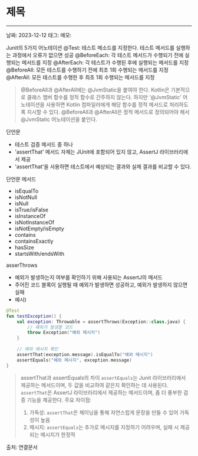 # 제목
---

날짜: 2023-12-12
태그:
메모:

Junit의 5가지 어노테이션
@Test: 테스트 메소드를 지정한다. 테스트 메서드를 실행하는 과정에서 오류가 없으면 성공
@BeforeEach: 각 테스트 메서드가 수행되기 전에 실행되는 메서드를 지정
@AfterEach: 각 테스트가 수행된 후에 실행되는 메서드를 지정
@BeforeAll: 모든 테스트를 수행하기 전에 최초 1회 수행되는 메서드를 지정
@AfterAll: 모든 테스트를 수행한 후 최초 1회 수행되는 메서드를 지정

> @BeforeAll과 @AfterAll에는 @JvmStatic을 붙여야 한다.
> Kotlin은 기본적으로 클래스 멤버 함수를 정적 함수로 간주하지 않는다. 하지만 '@JvmStatic' 어노테이션을 사용하면 Kotlin 컴파일러에게 해당 함수를 정적 메서드로 처리하도록 지시할 수 있다. @BeforeAll과 @AfterAll은 정적 메서드로 정의되어야 해서 @JvmStatic 어노테이션을 붙인다.


단언문
- 테스트 검증 메서드 중 하나
- 'assertThat' 메서드 자체는 JUnit에 포함되어 있지 않고, AssertJ 라이브러리에서 제공
- 'assertThat'을 사용하면 테스트에서 예상되는 결과와 실제 결과를 비교할 수 있다.

단언문 메서드
- isEqualTo
- isNotNull
- isNull
- isTrue/isFalse
- isInstanceOf
- isNotInstanceOf
- isNotEmpty/isEmpty
- contains
- containsExactly
- hasSize
- startsWith/endsWith

asserThrows
- 예외가 발생하는지 여부를 확인하기 위해 사용되는 AssertJ의 메서드
- 주어진 코드 블록이 실행될 때 예외가 발생하면 성공하고, 예외가 발생하지 않으면 실패
- 예시)
```kotlin
@Test  
fun testException() {  
    val exception: Throwable = assertThrows(Exception::class.java) {  
        // 예외가 발생할 코드  
        throw Exception("예외 메시지")  
    }  
  
    // 예외 메시지 확인  
    assertThat(exception.message).isEqualTo("예외 메시지")  
    assertEquals("예외 메시지", exception.message)  
}
```


> assertThat과 assertEquals의 차이
> `assertEquals`는 Junit 라이브러리에서 제공하는 메서드이며, 두 값을 비교하여 같은지 확인하는 데 사용된다. `assertThat`은 AssertJ 라이브러리에서 제공하는 메서드이며, 좀 더 풍부한 검증 기능을 제공한다.
> 주요 차이점:
> 1. 가독성: `assertThat`은 체이닝을 통해 자연스럽게 문장을 만들 수 있어 가독성이 높음
> 2. 메시지: `assertEquals`는 추가로 메시지를 지정하기 어려우며, 실패 시 제공되는 메시지가 한정적

출처:
연결문서
